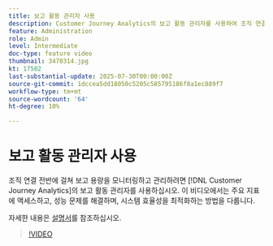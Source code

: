 ```yaml
---
title: 보고 활동 관리자 사용
description: Customer Journey Analytics의 보고 활동 관리자를 사용하여 조직 연결 전반에 걸쳐 보고 용량을 모니터링하고 관리합니다.
feature: Administration
role: Admin
level: Intermediate
doc-type: feature video
thumbnail: 3470314.jpg
kt: 17502
last-substantial-update: 2025-07-30T00:00:00Z
source-git-commit: 1dccea5dd18050c5205c585795186f8a1ec889f7
workflow-type: tm+mt
source-wordcount: '64'
ht-degree: 10%

---
```


# 보고 활동 관리자 사용

조직 연결 전반에 걸쳐 보고 용량을 모니터링하고 관리하려면 [!DNL Customer Journey Analytics]의 보고 활동 관리자를 사용하십시오. 이 비디오에서는 주요 지표에 액세스하고, 성능 문제를 해결하며, 시스템 효율성을 최적화하는 방법을 다룹니다.

자세한 내용은 [설명서](https://experienceleague.adobe.com/ko/docs/analytics-platform/using/reporting-activity-manager/reporting-activity-overview)를 참조하십시오.

>[!VIDEO](https://video.tv.adobe.com/v/3470321/?learn=on&captions=kor)
